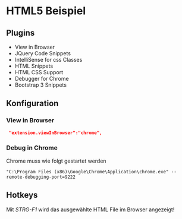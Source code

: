 # HTML5 Beispiel
## Plugins
- View in Browser
- JQuery Code Snippets
- IntelliSense for css Classes
- HTML Snippets
- HTML CSS Support
- Debugger for Chrome
- Bootstrap 3 Snippets
## Konfiguration
### View in Browser
```json
 "extension.viewInBrowser":"chrome",
```
### Debug in Chrome
Chrome muss wie folgt gestartet werden
```
"C:\Program Files (x86)\Google\Chrome\Application\chrome.exe" --remote-debugging-port=9222
```
## Hotkeys
Mit *STRG-F1* wird das ausgewählte HTML File im Browser angezeigt!
